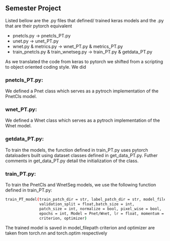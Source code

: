 ## Semester Project

Listed bellow are the .py files that defined/ trained keras models and the .py that are their pytorch equivalent

- pnetcls.py -> pnetcls_PT.py 
- unet.py -> unet_PT.py
- wnet.py & metrics.py -> wnet_PT.py & metrics_PT.py
- train_pnetcls.py & train_wnetseg.py -> train_PT.py & getdata_PT.py

As we translated the code from keras to pytorch we shifted from a scripting to object oriented coding style. We did 

### pnetcls_PT.py: 

We defined a Pnet class which serves as a pytroch implementation of the PnetCls model.

### wnet_PT.py: 

We defined a Wnet class which serves as a pytroch implementation of the Wnet model.

### getdata_PT.py:

To train the models, the function defined in train_PT.py uses pytorch dataloaders built using dataset classes defined in get_data_PT.py. Futher comments in get_data_PT.py detail the initialization of the class.

### train_PT.py: 

To train the PnetCls and WnetSeg models, we use the following function defined in train_PT.py:
```sh
train_PT_model(train_patch_dir = str, label_patch_dir = str, model_filepath = str, 
               validation_split = float,batch_size = int, 
               patch_size = int, normalize = bool, pixel_wise = bool, 
               epochs = int, Model = Pnet/Wnet, lr = float, momentum = float,
               criterion, optimizer)
```
The trained model is saved in model_filepath
criterion and optimizer are taken from torch.nn and torch.optim respectively
